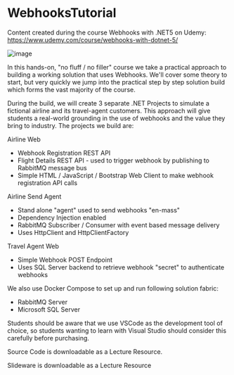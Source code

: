 # WebhooksTutorial

Content created during the course Webhooks with .NET5 on Udemy: https://www.udemy.com/course/webhooks-with-dotnet-5/

![image](https://user-images.githubusercontent.com/110463777/185569358-17de742e-9220-479c-bc3d-a7790059a5f2.png)

In this hands-on, "no fluff / no filler" course we take a practical approach to building a working solution that uses Webhooks. We'll cover some theory to start, but very quickly we jump into the practical step by step solution build which forms the vast majority of the course.

During the build, we will create 3 separate .NET Projects to simulate a fictional airline and its travel-agent customers. This approach will give students a real-world grounding in the use of webhooks and the value they bring to industry. The projects we build are:

Airline Web

- Webhook Registration REST API
- Flight Details REST API - used to trigger webhook by publishing to RabbitMQ message bus
- Simple HTML / JavaScript / Bootstrap Web Client to make webhook registration API calls

Airline Send Agent
- Stand alone "agent" used to send webhooks "en-mass"
- Dependency Injection enabled
- RabbitMQ Subscriber / Consumer with event based message delivery
- Uses HttpClient and HttpClientFactory

Travel Agent Web
- Simple Webhook POST Endpoint
- Uses SQL Server backend to retrieve webhook "secret" to authenticate webhooks

We also use Docker Compose to set up and run following solution fabric:
- RabbitMQ Server
- Microsoft SQL Server

Students should be aware that we use VSCode as the development tool of choice, so students wanting to learn with Visual Studio should consider this carefully before purchasing.

Source Code is downloadable as a Lecture Resource.

Slideware is downloadable as a Lecture Resource
